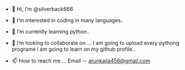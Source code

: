 - 👋 Hi, I’m @silverback666
- 👀 I’m interested in coding in many languages..
- 🌱 I’m currently learning python..
- 💞️ I’m looking to collaborate on ...
  I  am going to upload every pythong programe i am going to learn on my github profile..
  
  
  
- 📫 How to reach me ...
   Email -- arunkajla456@gmail.com
   
   
<!---
silverback666/silverback666 is a ✨ special ✨ repository because its `README.md` (this file) appears on your GitHub profile.
You can click the Preview link to take a look at your changes.
--->
